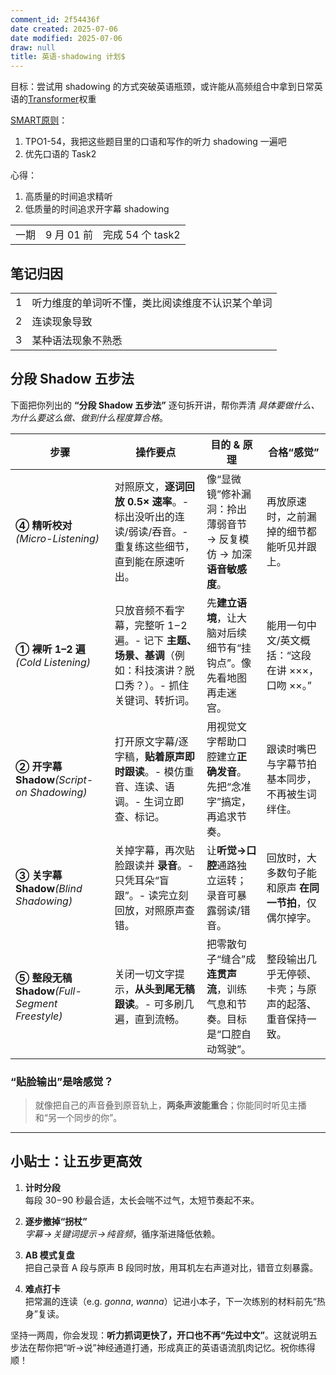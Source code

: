 ```yaml
---
comment_id: 2f54436f
date created: 2025-07-06
date modified: 2025-07-06
draw: null
title: 英语-shadowing 计划$
---
```

目标：尝试用 shadowing 的方式突破英语瓶颈，或许能从高频组合中拿到日常英语的[Transformer](Transformer.md)权重

[SMART原则](SMART原则.md)：

1. TPO1-54，我把这些题目里的口语和写作的听力 shadowing 一遍吧
2. 优先口语的 Task2

心得：

1. 高质量的时间追求精听
2. 低质量的时间追求开字幕 shadowing

|     |          |               |
| --- | -------- | ------------- |
| 一期  | 9 月 01 前 | 完成 54 个 task2 |

## 笔记归因

|     |                          |
| --- | ------------------------ |
| 1   | 听力维度的单词听不懂，类比阅读维度不认识某个单词 |
| 2   | 连读现象导致                   |
| 3   | 某种语法现象不熟悉                |

## 分段 Shadow 五步法

下面把你列出的 **“分段 Shadow 五步法”** 逐句拆开讲，帮你弄清 _具体要做什么、为什么要这么做、做到什么程度算合格_。

| 步骤                                          | 操作要点                                                              | 目的 & 原理                                  | 合格“感觉”                         |
| ------------------------------------------- | ----------------------------------------------------------------- | ---------------------------------------- | ------------------------------ |
| **④ 精听校对**_(Micro-Listening)_               | 对照原文，**逐词回放 0.5× 速率**。- 标出没听出的连读/弱读/吞音。- 重复练这些细节，直到能在原速听出。| 像“显微镜”修补漏洞：拎出薄弱音节 → 反复模仿 → 加深**语音敏感度**。| 再放原速时，之前漏掉的细节都能听见并跟上。|
| **① 裸听 1–2 遍**_(Cold Listening)_            | 只放音频不看字幕，完整听 1 – 2 遍。- 记下 **主题、场景、基调**（例如：科技演讲？脱口秀？）。- 抓住关键词、转折词。| 先**建立语境**，让大脑对后续细节有“挂钩点”。像先看地图再走迷宫。| 能用一句中文/英文概括：“这段在讲 ×××，口吻 ××。”  |
| **② 开字幕 Shadow**_(Script-on Shadowing)_     | 打开原文字幕/逐字稿，**贴着原声即时跟读**。- 模仿重音、连读、语调。- 生词立即查、标记。| 用视觉文字帮助口腔建立**正确发音**。先把“念准字”搞定，再追求节奏。| 跟读时嘴巴与字幕节拍基本同步，不再被生词绊住。|
| **③ 关字幕 Shadow**_(Blind Shadowing)_         | 关掉字幕，再次贴脸跟读并 **录音**。- 只凭耳朵“盲跟”。- 读完立刻回放，对照原声查错。| 让**听觉→口腔**通路独立运转；录音可暴露弱读/错音。| 回放时，大多数句子能和原声 **在同一节拍**，仅偶尔掉字。|
| **⑤ 整段无稿 Shadow**_(Full-Segment Freestyle)_ | 关闭一切文字提示，**从头到尾无稿跟读**。- 可多刷几遍，直到流畅。| 把零散句子“缝合”成 **连贯声流**，训练气息和节奏。目标是“口腔自动驾驶”。| 整段输出几乎无停顿、卡壳；与原声的起落、重音保持一致。|

### “贴脸输出”是啥感觉？

> 就像把自己的声音叠到原音轨上，**两条声波能重合**；你能同时听见主播和“另一个同步的你”。

---

## 小贴士：让五步更高效

1. **计时分段**  
    每段 30 – 90 秒最合适，太长会喘不过气，太短节奏起不来。
    
2. **逐步撤掉“拐杖”**  
    _字幕 → 关键词提示 → 纯音频_，循序渐进降低依赖。
    
3. **AB 模式复盘**  
    把自己录音 A 段与原声 B 段同时放，用耳机左右声道对比，错音立刻暴露。
    
4. **难点打卡**  
    把常漏的连读（e.g. _gonna_, _wanna_）记进小本子，下一次练别的材料前先“热身”复读。
    

坚持一两周，你会发现：**听力抓词更快了，开口也不再“先过中文”**。这就说明五步法在帮你把“听→说”神经通道打通，形成真正的英语语流肌肉记忆。祝你练得顺！
